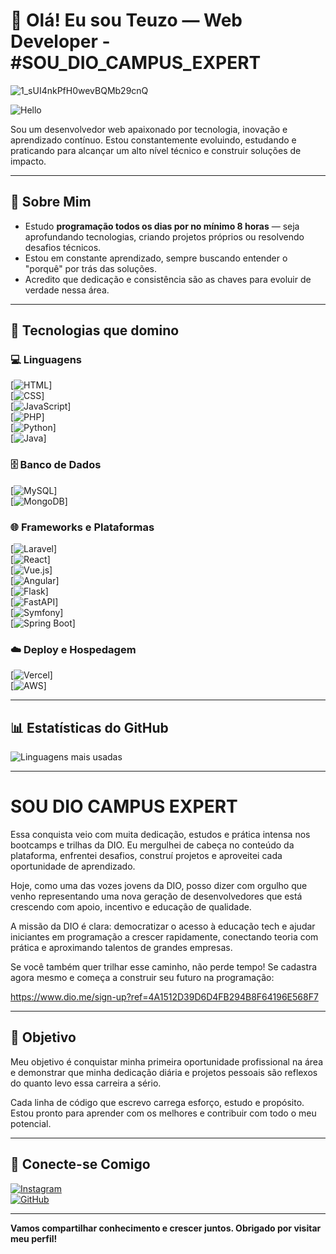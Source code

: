 # 👋 Olá! Eu sou Teuzo — Web Developer - #SOU_DIO_CAMPUS_EXPERT

 


![1_sUI4nkPfH0wevBQMb29cnQ](https://github.com/user-attachments/assets/37ce95f3-6cd9-4452-b5c1-9ccba9caf84c)







![Hello](https://i.pinimg.com/originals/21/11/61/21116158daaeb1459b4ec0758505e1ad.gif)

Sou um desenvolvedor web apaixonado por tecnologia, inovação e aprendizado contínuo. Estou constantemente evoluindo, estudando e praticando para alcançar um alto nível técnico e construir soluções de impacto.

---

## 🧠 Sobre Mim

- Estudo **programação todos os dias por no mínimo 8 horas** — seja aprofundando tecnologias, criando projetos próprios ou resolvendo desafios técnicos.
- Estou em constante aprendizado, sempre buscando entender o "porquê" por trás das soluções.
- Acredito que dedicação e consistência são as chaves para evoluir de verdade nessa área.

---

## 🚀 Tecnologias que domino

### 💻 Linguagens

[![HTML](https://img.shields.io/badge/HTML5-E34F26?style=for-the-badge&logo=html5&logoColor=white)]  
[![CSS](https://img.shields.io/badge/CSS3-1572B6?style=for-the-badge&logo=css3&logoColor=white)]  
[![JavaScript](https://img.shields.io/badge/JavaScript-F7DF1E?style=for-the-badge&logo=javascript&logoColor=black)]  
[![PHP](https://img.shields.io/badge/PHP-777BB4?style=for-the-badge&logo=php&logoColor=white)]  
[![Python](https://img.shields.io/badge/Python-3776AB?style=for-the-badge&logo=python&logoColor=white)]  
[![Java](https://img.shields.io/badge/Java-007396?style=for-the-badge&logo=java&logoColor=white)]  

### 🗄️ Banco de Dados

[![MySQL](https://img.shields.io/badge/MySQL-4479A1?style=for-the-badge&logo=mysql&logoColor=white)]  
[![MongoDB](https://img.shields.io/badge/MongoDB-47A248?style=for-the-badge&logo=mongodb&logoColor=white)]  

### 🌐 Frameworks e Plataformas

[![Laravel](https://img.shields.io/badge/Laravel-FF2D20?style=for-the-badge&logo=laravel&logoColor=white)]  
[![React](https://img.shields.io/badge/React-61DAFB?style=for-the-badge&logo=react&logoColor=black)]  
[![Vue.js](https://img.shields.io/badge/Vue.js-35495E?style=for-the-badge&logo=vue.js&logoColor=4FC08D)]  
[![Angular](https://img.shields.io/badge/Angular-DD0031?style=for-the-badge&logo=angular&logoColor=white)]  
[![Flask](https://img.shields.io/badge/Flask-000000?style=for-the-badge&logo=flask&logoColor=white)]  
[![FastAPI](https://img.shields.io/badge/FastAPI-009688?style=for-the-badge&logo=fastapi&logoColor=white)]  
[![Symfony](https://img.shields.io/badge/Symfony-000000?style=for-the-badge&logo=symfony&logoColor=white)]  
[![Spring Boot](https://img.shields.io/badge/Spring%20Boot-6DB33F?style=for-the-badge&logo=spring-boot&logoColor=white)]  

### ☁️ Deploy e Hospedagem

[![Vercel](https://img.shields.io/badge/Vercel-000000?style=for-the-badge&logo=vercel&logoColor=white)]  
[![AWS](https://img.shields.io/badge/AWS-232F3E?style=for-the-badge&logo=amazon-aws&logoColor=white)]  

---

## 📊 Estatísticas do GitHub


![Linguagens mais usadas](https://github-readme-stats.vercel.app/api/top-langs/?username=teuzowebdeveloper9&theme=radical)



---
# SOU DIO CAMPUS EXPERT

Essa conquista veio com muita dedicação, estudos e prática intensa nos bootcamps e trilhas da DIO. Eu mergulhei de cabeça no conteúdo da plataforma, enfrentei desafios, construí projetos e aproveitei cada oportunidade de aprendizado.

Hoje, como uma das vozes jovens da DIO, posso dizer com orgulho que venho representando uma nova geração de desenvolvedores que está crescendo com apoio, incentivo e educação de qualidade.

A missão da DIO é clara: democratizar o acesso à educação tech e ajudar iniciantes em programação a crescer rapidamente, conectando teoria com prática e aproximando talentos de grandes empresas.

Se você também quer trilhar esse caminho, não perde tempo! Se cadastra agora mesmo e começa a construir seu futuro na programação:

https://www.dio.me/sign-up?ref=4A1512D39D6D4FB294B8F64196E568F7


---

## 🎯 Objetivo

Meu objetivo é conquistar minha primeira oportunidade profissional na área e demonstrar que minha dedicação diária e projetos pessoais são reflexos do quanto levo essa carreira a sério.

Cada linha de código que escrevo carrega esforço, estudo e propósito. Estou pronto para aprender com os melhores e contribuir com todo o meu potencial.

---

## 🤝 Conecte-se Comigo

[![Instagram](https://img.shields.io/badge/Instagram-E4405F?style=for-the-badge&logo=instagram&logoColor=white)](https://www.instagram.com/teteu.dev/)  
[![GitHub](https://img.shields.io/badge/GitHub-black?style=for-the-badge&logo=github)](https://github.com/teuzowebdeveloper9)

---

**Vamos compartilhar conhecimento e crescer juntos. Obrigado por visitar meu perfil!**
